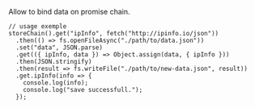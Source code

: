 Allow to bind data on promise chain.

    // usage exemple
    storeChain().get("ipInfo", fetch("http://ipinfo.io/json"))
      .then(() => fs.openFileAsync("./path/to/data.json"))
      .set("data", JSON.parse)
      .get(({ ipInfo, data }) => Object.assign(data, { ipInfo }))
      .then(JSON.stringify)
      .then(result => fs.writeFile("./path/to/new-data.json", result))
      .get.ipInfo(info => {
        console.log(info);
        console.log("save successfull.");
      });
